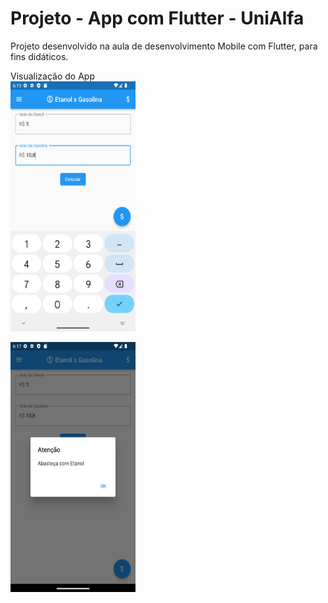 # Projeto - App com Flutter - UniAlfa 

Projeto desenvolvido na aula de desenvolvimento Mobile com Flutter, para fins didáticos.

Visualização do App                                                                                                
<img alt="tela inicial" height="400" src="lib/assets/tela1.png" width="200"/>

<img alt="tela inicial após clicar em calcular" height="400" src="lib/assets/tela2.png" width="200"/>
